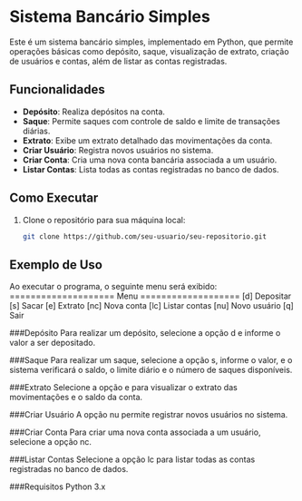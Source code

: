 # Sistema Bancário Simples

Este é um sistema bancário simples, implementado em Python, que permite operações básicas como depósito, saque, visualização de extrato, criação de usuários e contas, além de listar as contas registradas.

## Funcionalidades

- **Depósito**: Realiza depósitos na conta.
- **Saque**: Permite saques com controle de saldo e limite de transações diárias.
- **Extrato**: Exibe um extrato detalhado das movimentações da conta.
- **Criar Usuário**: Registra novos usuários no sistema.
- **Criar Conta**: Cria uma nova conta bancária associada a um usuário.
- **Listar Contas**: Lista todas as contas registradas no banco de dados.

## Como Executar

1. Clone o repositório para sua máquina local:
   ```bash
   git clone https://github.com/seu-usuario/seu-repositorio.git

## Exemplo de Uso

Ao executar o programa, o seguinte menu será exibido:
==================== Menu ===================
[d]    Depositar
[s]    Sacar
[e]    Extrato
[nc]   Nova conta
[lc]   Listar contas
[nu]   Novo usuário
[q]    Sair

###Depósito
Para realizar um depósito, selecione a opção d e informe o valor a ser depositado.

###Saque
Para realizar um saque, selecione a opção s, informe o valor, e o sistema verificará o saldo, o limite diário e o número de saques disponíveis.

###Extrato
Selecione a opção e para visualizar o extrato das movimentações e o saldo da conta.

###Criar Usuário
A opção nu permite registrar novos usuários no sistema.

###Criar Conta
Para criar uma nova conta associada a um usuário, selecione a opção nc.

###Listar Contas
Selecione a opção lc para listar todas as contas registradas no banco de dados.

###Requisitos
Python 3.x